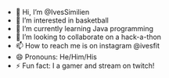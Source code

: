 - 👋 Hi, I’m @IvesSimilien
- 👀 I’m interested in basketball
- 🌱 I’m currently learning Java programming
- 💞️ I’m looking to collaborate on a hack-a-thon
- 📫 How to reach me is on instagram @ivesfit
- 😄 Pronouns: He/Him/His
- ⚡ Fun fact: I a gamer and stream on twitch!

<!---
IvesSimilien/IvesSimilien is a ✨ special ✨ repository because its `README.md` (this file) appears on your GitHub profile.
You can click the Preview link to take a look at your changes.
--->
